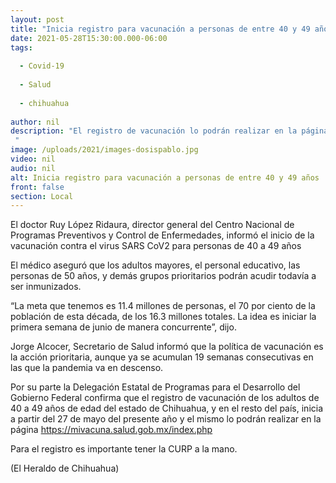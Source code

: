 ```yaml
---
layout: post
title: "Inicia registro para vacunación a personas de entre 40 y 49 años"
date: 2021-05-28T15:30:00.000-06:00
tags:
  
  - Covid-19
  
  - Salud
  
  - chihuahua
  
author: nil
description: "El registro de vacunación lo podrán realizar en la página https://mivacuna.salud.gob.mx/index.php "
image: /uploads/2021/images-dosispablo.jpg
video: nil
audio: nil
alt: Inicia registro para vacunación a personas de entre 40 y 49 años
front: false
section: Local
---
```


El doctor Ruy López Ridaura, director general del Centro Nacional de Programas Preventivos y Control de Enfermedades, informó el inicio de la vacunación contra el virus SARS CoV2 para personas de 40 a 49 años

El médico aseguró que los adultos mayores, el personal educativo, las personas de 50 años, y demás grupos prioritarios podrán acudir todavía a ser inmunizados.

“La meta que tenemos es 11.4 millones de personas, el 70 por ciento de la población de esta década, de los 16.3 millones totales. La idea es iniciar la primera semana de junio de manera concurrente”, dijo.

Jorge Alcocer, Secretario de Salud informó que la política de vacunación es la acción prioritaria, aunque ya se acumulan 19 semanas consecutivas en las que la pandemia va en descenso.

Por su parte la Delegación Estatal de Programas para el Desarrollo del Gobierno Federal confirma que el registro de vacunación de los adultos de 40 a 49 años de edad del estado de Chihuahua, y en el resto del país, inicia a partir del 27 de mayo del presente año y el mismo lo podrán realizar en la página https://mivacuna.salud.gob.mx/index.php

Para el registro es importante tener la CURP a la mano.

(El Heraldo de Chihuahua)